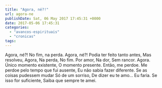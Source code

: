 ```yaml
---
title: "Agora, né?!"
url: agora-ne
publishDate: Sat, 06 May 2017 17:45:31 +0000
date: 2017-05-06 17:45:31
categories: 
  - "avancos-espirituais"
  - "cronicas"
tags: 
---
```

Agora, né?!
No fim, na perda.
Agora, né?!
Podia ter feito tanto antes,
Mas resolveu, Agora,
Na perda,
No fim.
Por amor,
Na dor,
Sem rancor.
Agora.
Único momento existente,
O momento presente.
Então, me perdoe.
Me perdoe
pelo tempo que fui ausente,
Eu não sabia fazer diferente.
Se as coisas pudessem mudar
Só de um sorriso,
De dizer eu te amo...
Eu faria.
Se isso for suficiente,
Saiba que sempre
te amei.
